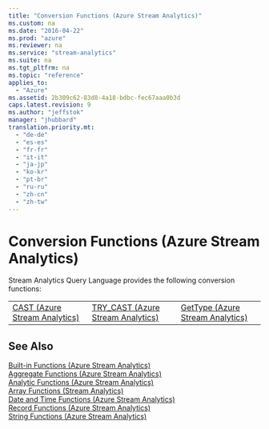 ```yaml
---
title: "Conversion Functions (Azure Stream Analytics)"
ms.custom: na
ms.date: "2016-04-22"
ms.prod: "azure"
ms.reviewer: na
ms.service: "stream-analytics"
ms.suite: na
ms.tgt_pltfrm: na
ms.topic: "reference"
applies_to: 
  - "Azure"
ms.assetid: 2b309c62-83d8-4a18-bdbc-fec67aaa0b3d
caps.latest.revision: 9
ms.author: "jeffstok"
manager: "jhubbard"
translation.priority.mt: 
  - "de-de"
  - "es-es"
  - "fr-fr"
  - "it-it"
  - "ja-jp"
  - "ko-kr"
  - "pt-br"
  - "ru-ru"
  - "zh-cn"
  - "zh-tw"
---
```

# Conversion Functions (Azure Stream Analytics)
  Stream Analytics Query Language provides the following conversion functions:  
  
||||  
|-|-|-|  
|[CAST &#40;Azure Stream Analytics&#41;](../streamAnalyticsQueryLanguage/cast--azure-stream-analytics-.md)|[TRY_CAST &#40;Azure Stream Analytics&#41;](../streamAnalyticsQueryLanguage/try_cast--azure-stream-analytics-.md)|[GetType &#40;Azure Stream Analytics&#41;](../streamAnalyticsQueryLanguage/gettype--azure-stream-analytics-.md)|  
  
## See Also  
 [Built-in Functions &#40;Azure Stream Analytics&#41;](../streamAnalyticsQueryLanguage/built-in-functions--azure-stream-analytics-.md)   
 [Aggregate Functions &#40;Azure Stream Analytics&#41;](../streamAnalyticsQueryLanguage/aggregate-functions--azure-stream-analytics-.md)   
 [Analytic Functions &#40;Azure Stream Analytics&#41;](../streamAnalyticsQueryLanguage/analytic-functions--azure-stream-analytics-.md)   
 [Array Functions &#40;Stream Analytics&#41;](../streamAnalyticsQueryLanguage/array-functions--stream-analytics-.md)   
 [Date and Time Functions &#40;Azure Stream Analytics&#41;](../streamAnalyticsQueryLanguage/date-and-time-functions--azure-stream-analytics-.md)   
 [Record Functions &#40;Azure Stream Analytics&#41;](../streamAnalyticsQueryLanguage/record-functions--azure-stream-analytics-.md)   
 [String Functions &#40;Azure Stream Analytics&#41;](../streamAnalyticsQueryLanguage/string-functions--azure-stream-analytics-.md)  
  
  